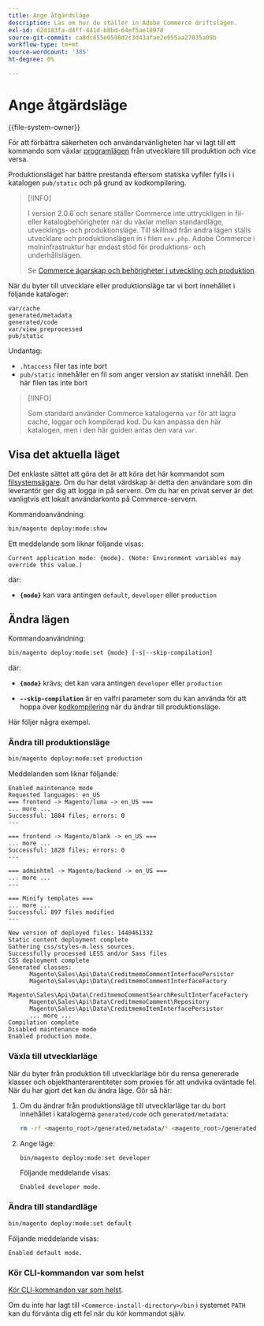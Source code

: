 ```yaml
---
title: Ange åtgärdsläge
description: Läs om hur du ställer in Adobe Commerce driftslägen.
exl-id: 62d183fa-d4ff-441d-b8bd-64ef5ae10978
source-git-commit: ca8dc855e0598d2c3d43afae2e055aa27035a09b
workflow-type: tm+mt
source-wordcount: '385'
ht-degree: 0%

---
```


# Ange åtgärdsläge

{{file-system-owner}}

För att förbättra säkerheten och användarvänligheten har vi lagt till ett kommando som växlar [programlägen](../bootstrap/application-modes.md) från utvecklare till produktion och vice versa.

Produktionsläget har bättre prestanda eftersom statiska vyfiler fylls i i katalogen `pub/static` och på grund av kodkompilering.

>[!INFO]
>
>I version 2.0.6 och senare ställer Commerce inte uttryckligen in fil- eller katalogbehörigheter när du växlar mellan standardläge, utvecklings- och produktionsläge. Till skillnad från andra lägen ställs utvecklare och produktionslägen in i filen `env.php`. Adobe Commerce i molninfrastruktur har endast stöd för produktions- och underhållslägen.
>
>Se [Commerce ägarskap och behörigheter i utveckling och produktion](../deployment/file-system-permissions.md).

När du byter till utvecklare eller produktionsläge tar vi bort innehållet i följande kataloger:

```
var/cache
generated/metadata
generated/code
var/view_preprocessed
pub/static
```

Undantag:

- `.htaccess` filer tas inte bort
- `pub/static` innehåller en fil som anger version av statiskt innehåll. Den här filen tas inte bort

>[!INFO]
>
>Som standard använder Commerce katalogerna `var` för att lagra cache, loggar och kompilerad kod. Du kan anpassa den här katalogen, men i den här guiden antas den vara `var`.

## Visa det aktuella läget

Det enklaste sättet att göra det är att köra det här kommandot som [filsystemsägare](../../installation/prerequisites/file-system/overview.md). Om du har delat värdskap är detta den användare som din leverantör ger dig att logga in på servern. Om du har en privat server är det vanligtvis ett lokalt användarkonto på Commerce-servern.

Kommandoanvändning:

```bash
bin/magento deploy:mode:show
```

Ett meddelande som liknar följande visas:

```
Current application mode: {mode}. (Note: Environment variables may override this value.)
```

där:

- **`{mode}`** kan vara antingen `default`, `developer` eller `production`

## Ändra lägen

Kommandoanvändning:

```bash
bin/magento deploy:mode:set {mode} [-s|--skip-compilation]
```

där:

- **`{mode}`** krävs; det kan vara antingen `developer` eller `production`

- **`--skip-compilation`** är en valfri parameter som du kan använda för att hoppa över [kodkompilering](../cli/code-compiler.md) när du ändrar till produktionsläge.

Här följer några exempel.

### Ändra till produktionsläge

```bash
bin/magento deploy:mode:set production
```

Meddelanden som liknar följande:

```
Enabled maintenance mode
Requested languages: en_US
=== frontend -> Magento/luma -> en_US ===
... more ...
Successful: 1884 files; errors: 0
---

=== frontend -> Magento/blank -> en_US ===
... more ...
Successful: 1828 files; errors: 0
---

=== adminhtml -> Magento/backend -> en_US ===
... more ...
---

=== Minify templates ===
... more ...
Successful: 897 files modified
---

New version of deployed files: 1440461332
Static content deployment complete
Gathering css/styles-m.less sources.
Successfully processed LESS and/or Sass files
CSS deployment complete
Generated classes:
      Magento\Sales\Api\Data\CreditmemoCommentInterfacePersistor
      Magento\Sales\Api\Data\CreditmemoCommentInterfaceFactory
      Magento\Sales\Api\Data\CreditmemoCommentSearchResultInterfaceFactory
      Magento\Sales\Api\Data\CreditmemoComment\Repository
      Magento\Sales\Api\Data\CreditmemoItemInterfacePersistor
      ... more ...
Compilation complete
Disabled maintenance mode
Enabled production mode.
```

### Växla till utvecklarläge

När du byter från produktion till utvecklarläge bör du rensa genererade klasser och objekthanterarentiteter som proxies för att undvika oväntade fel. När du har gjort det kan du ändra läge. Gör så här:

1. Om du ändrar från produktionsläge till utvecklarläge tar du bort innehållet i katalogerna `generated/code` och `generated/metadata`:

   ```bash
   rm -rf <magento_root>/generated/metadata/* <magento_root>/generated/code/*
   ```

1. Ange läge:

   ```bash
   bin/magento deploy:mode:set developer
   ```

   Följande meddelande visas:

   ```
   Enabled developer mode.
   ```

### Ändra till standardläge

```bash
bin/magento deploy:mode:set default
```

Följande meddelande visas:

```
Enabled default mode.
```

### Kör CLI-kommandon var som helst

[Kör CLI-kommandon var som helst](../cli/config-cli.md#config-install-cli-first).

Om du inte har lagt till `<Commerce-install-directory>/bin` i systemet `PATH` kan du förvänta dig ett fel när du kör kommandot själv.
